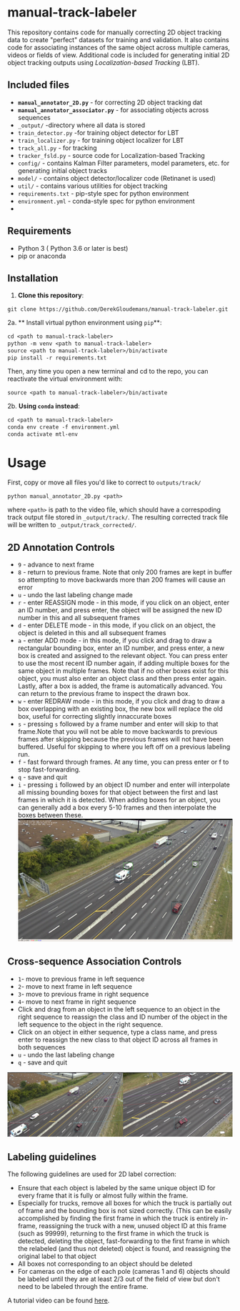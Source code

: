 # manual-track-labeler
This repository contains code for manually correcting 2D object tracking data to create "perfect" datasets for training and validation. It also contains code for associating instances of the same object across multiple cameras, videos or fields of view. Additional code is included for generating initial 2D object tracking outputs using *Localization-based Tracking* (LBT).

## Included files
- **`manual_annotator_2D.py`** -  for correcting 2D object tracking dat
- **`manual_annotator_associator.py`** -  for associating objects across sequences
- `_output/` -directory where all data is stored
- `train_detector.py` -for training object detector for LBT
- `train_localizer.py` - for training object localizer for LBT
- `track_all.py` - for tracking 
- `tracker_fsld.py` - source code for Localization-based Tracking
- `config/` - contains Kalman Filter parameters, model parameters, etc. for generating initial object tracks
- `model/`  - contains object detector/localizer code (Retinanet is used)
- `util/`   - contains various utilities for object tracking
- `requirements.txt` - pip-style spec for python environment
- `environment.yml` - conda-style spec for python environment
- 
## Requirements
- Python 3 ( Python 3.6 or later is best)
- pip or anaconda

## Installation
1. **Clone this repository**:
```
git clone https://github.com/DerekGloudemans/manual-track-labeler.git
```

2a. ** Install virtual python environment using `pip`**:

```
cd <path to manual-track-labeler>
python -m venv <path to manual-track-labeler>
source <path to manual-track-labeler>/bin/activate
pip install -r requirements.txt
```

Then, any time you open a new terminal and cd to the repo, you can reactivate the virtual environment with:

```
source <path to manual-track-labeler>/bin/activate
```

2b. **Using `conda` instead**:

```
cd <path to manual-track-labeler>
conda env create -f environment.yml
conda activate mtl-env
```

# Usage
First, copy or move all files you'd like to correct to `outputs/track/`

```
python manual_annotator_2D.py <path>
```

where `<path>` is path to the video file, which should have a correspoding track output file stored in `_output/track/`. The resulting corrected track file will be written to `_output/track_corrected/`.

## 2D Annotation Controls
 - `9` - advance to next frame
- `8` - return to previous frame. Note that only 200 frames are kept in buffer so attempting to move backwards more than 200 frames will cause an error
- `u` - undo the last labeling change made
- `r` - enter REASSIGN mode - in this mode, if you click on an object, enter an ID number, and press enter, the object will be assigned the new ID number in this and all subsequent frames
- `d` - enter DELETE mode - in this mode, if you click on an object, the object is deleted in this and all subsequent frames
- `a` - enter ADD mode - in this mode, if you click and drag to draw a rectangular bounding box, enter an ID number, and press enter, a new box is created and assigned to the relevant object. You can press enter to use the most recent ID number again, if adding multiple boxes for the same object in multiple frames. Note that if no other boxes exist for this object, you must also enter an object class and then press enter again. Lastly, after a box is added, the frame is automatically advanced. You can return to the previous frame to inspect the drawn box.
- `w` - enter REDRAW mode - in this mode, if you click and drag to draw a box overlapping with an existing box, the new box will replace the old box, useful for correcting slightly innaccurate boxes
- `s` - pressing `s` followed by a frame number and enter will skip to that frame.Note that you will not be able to move backwards to previous frames after skipping because the previous frames will not have been buffered. Useful for skipping to where you left off on a previous labeling run.
- `f` - fast forward through frames. At any time, you can press enter or f to stop fast-forwarding.
- `q` - save and quit
- `i` - pressing `i` followed by an object ID number and enter will interpolate all missing bounding boxes for that object between the first and last frames in which it is detected. When adding boxes for an object, you can generally add a box every 5-10 frames and then interpolate the boxes between these.
![](readme_ims/2d_example.png)

## Cross-sequence Association Controls
- `1`- move to previous frame in left sequence
- `2`- move to next frame in left sequence
- `3`- move to previous frame in right sequence
- `4`- move to next frame in right sequence
- Click and drag from an object in the left sequence to an object in the right sequence to reassign the class and ID number of the object in the left sequence to the object in the right sequence.
- Click on an object in either sequence, type a class name, and press enter to reassign the new class to that object ID across all frames in both sequences
- `u` - undo the last labeling change
- `q` - save and quit

![](readme_ims/ReID_example.png)


## Labeling guidelines
The following guidelines are used for 2D label correction:
- Ensure that each object is labeled by the same unique object ID for every frame that it is fully or almost fully within the frame.
- Especially for trucks, remove all boxes for which the truck is partially out of frame and the bounding box is not sized correctly. (This can be easily accomplished by finding the first frame in which the truck is entirely in-frame, reassigning the truck with a new, unused object ID at this frame (such as 99999), returning to the first frame in which the truck is detected, deleting the object, fast-forwarding to the first frame in which the relabeled (and thus not deleted) object is found, and reassigning the original label to that object
- All boxes not corresponding to an object should be deleted
- For cameras on the edge of each pole (cameras 1 and 6) objects should be labeled until they are at least 2/3 out of the field of view but don't need to be labeled through the entire frame.

A tutorial video can be found [here](https://github.com/DerekGloudemans/manual-track-labeler/releases/download/v1.0/zoom_1.mp4).
